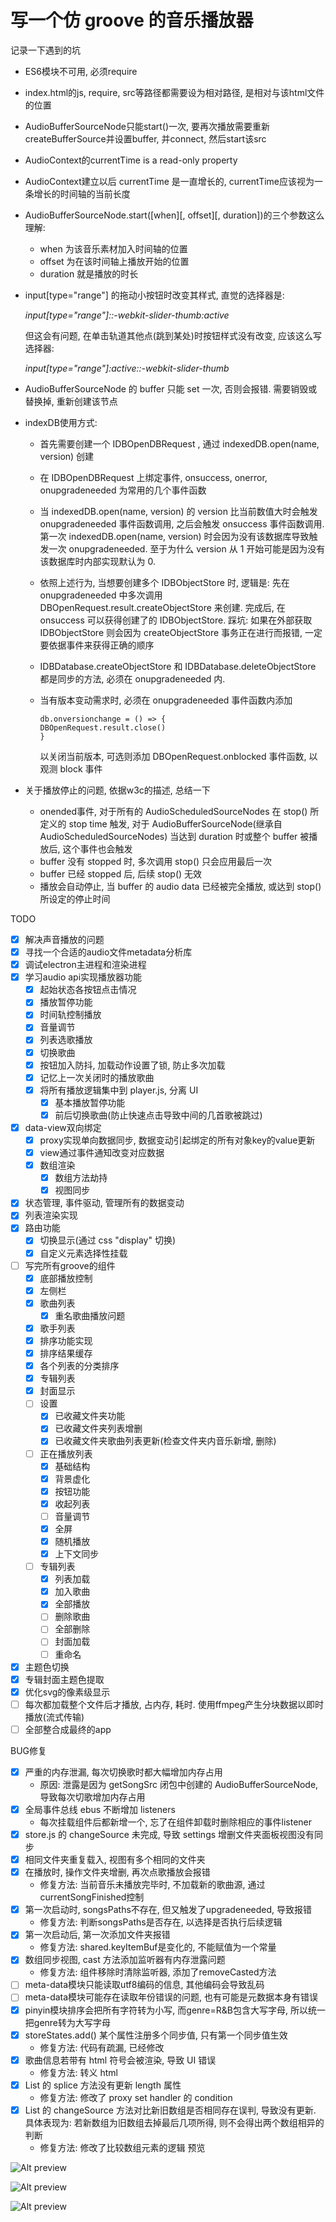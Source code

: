 # 写一个仿 groove 的音乐播放器

记录一下遇到的坑

- ES6模块不可用, 必须require
- index.html的js, require, src等路径都需要设为相对路径, 是相对与该html文件的位置
- AudioBufferSourceNode只能start()一次, 要再次播放需要重新createBufferSource并设置buffer, 并connect, 然后start该src
- AudioContext的currentTime is a read-only property
- AudioContext建立以后 currentTime 是一直增长的, currentTime应该视为一条增长的时间轴的当前长度
- AudioBufferSourceNode.start([when][, offset][, duration])的三个参数这么理解:
  - when 为该音乐素材加入时间轴的位置
  - offset 为在该时间轴上播放开始的位置
  - duration 就是播放的时长
- input[type="range"] 的拖动小按钮时改变其样式, 直觉的选择器是:

  *input[type="range"]::-webkit-slider-thumb:active*

  但这会有问题, 在单击轨道其他点(跳到某处)时按钮样式没有改变, 应该这么写选择器:
  
  *input[type="range"]:active::-webkit-slider-thumb*
- AudioBufferSourceNode 的 buffer 只能 set 一次, 否则会报错. 需要销毁或替换掉, 重新创建该节点
- indexDB使用方式:
  - 首先需要创建一个 IDBOpenDBRequest , 通过 indexedDB.open(name, version) 创建
  - 在 IDBOpenDBRequest 上绑定事件, onsuccess, onerror, onupgradeneeded 为常用的几个事件函数
  - 当 indexedDB.open(name, version) 的 version 比当前数值大时会触发 onupgradeneeded 事件函数调用, 之后会触发 onsuccess 事件函数调用. 第一次 indexedDB.open(name, version) 时会因为没有该数据库导致触发一次 onupgradeneeded. 至于为什么 version 从 1 开始可能是因为没有该数据库时内部实现默认为 0.
  - 依照上述行为, 当想要创建多个 IDBObjectStore 时, 逻辑是: 先在 onupgradeneeded 中多次调用 DBOpenRequest.result.createObjectStore 来创建. 完成后, 在 onsuccess 可以获得创建了的 IDBObjectStore. 踩坑: 如果在外部获取 IDBObjectStore 则会因为 createObjectStore 事务正在进行而报错, 一定要依据事件来获得正确的顺序
  - IDBDatabase.createObjectStore 和 IDBDatabase.deleteObjectStore 都是同步的方法, 必须在 onupgradeneeded 内.
  - 当有版本变动需求时, 必须在 onupgradeneeded 事件函数内添加

        db.onversionchange = () => {
        DBOpenRequest.result.close()
        }
    以关闭当前版本, 可选则添加 DBOpenRequest.onblocked 事件函数, 以观测 block 事件
- 关于播放停止的问题, 依据w3c的描述, 总结一下
  - onended事件, 对于所有的 AudioScheduledSourceNodes 在 stop() 所定义的 stop time 触发, 对于  AudioBufferSourceNode(继承自AudioScheduledSourceNodes) 当达到 duration 时或整个 buffer 被播放后, 这个事件也会触发
  - buffer 没有 stopped 时, 多次调用 stop() 只会应用最后一次
  - buffer 已经 stopped 后, 后续 stop() 无效
  - 播放会自动停止, 当 buffer 的 audio data 已经被完全播放, 或达到 stop() 所设定的停止时间

TODO

- [x] 解决声音播放的问题
- [x] 寻找一个合适的audio文件metadata分析库
- [x] 调试electron主进程和渲染进程
- [x] 学习audio api实现播放器功能
  - [x] 起始状态各按钮点击情况
  - [x] 播放暂停功能
  - [x] 时间轨控制播放
  - [x] 音量调节
  - [x] 列表选歌播放
  - [x] 切换歌曲
  - [x] 按钮加入防抖, 加载动作设置了锁, 防止多次加载
  - [x] 记忆上一次关闭时的播放歌曲
  - [x] 将所有播放逻辑集中到 player.js, 分离 UI
    - [x] 基本播放暂停功能
    - [x] 前后切换歌曲(防止快速点击导致中间的几首歌被跳过)
- [x] data-view双向绑定
  - [x] proxy实现单向数据同步, 数据变动引起绑定的所有对象key的value更新
  - [x] view通过事件通知改变对应数据
  - [x] 数组渲染
    - [x] 数组方法劫持
    - [x] 视图同步
- [x] 状态管理, 事件驱动, 管理所有的数据变动
- [x] 列表渲染实现
- [x] 路由功能
  - [x] 切换显示(通过 css "display" 切换)
  - [x] 自定义元素选择性挂载
- [ ] 写完所有groove的组件
  - [x] 底部播放控制
  - [x] 左侧栏
  - [x] 歌曲列表
    - [x] 重名歌曲播放问题
  - [x] 歌手列表
  - [x] 排序功能实现
  - [x] 排序结果缓存
  - [x] 各个列表的分类排序
  - [x] 专辑列表
  - [x] 封面显示
  - [ ] 设置
    - [x] 已收藏文件夹功能
    - [x] 已收藏文件夹列表增删
    - [x] 已收藏文件夹歌曲列表更新(检查文件夹内音乐新增, 删除)
  - [ ] 正在播放列表
    - [x] 基础结构
    - [x] 背景虚化
    - [x] 按钮功能
    - [x] 收起列表
    - [ ] 音量调节
    - [x] 全屏
    - [x] 随机播放
    - [x] 上下文同步
  - [ ] 专辑列表
    - [x] 列表加载
    - [x] 加入歌曲
    - [x] 全部播放
    - [ ] 删除歌曲
    - [ ] 全部删除
    - [ ] 封面加载
    - [ ] 重命名
- [x] 主题色切换
- [x] 专辑封面主题色提取
- [x] 优化svg的像素级显示
- [ ] 每次都加载整个文件后才播放, 占内存, 耗时. 使用ffmpeg产生分块数据以即时播放(流式传输)
- [ ] 全部整合成最终的app

BUG修复

- [x] 严重的内存泄漏, 每次切换歌时都大幅增加内存占用
  - 原因: 泄露是因为 getSongSrc 闭包中创建的 AudioBufferSourceNode, 导致每次切歌增加内存占用
- [x] 全局事件总线 ebus 不断增加 listeners
  - 每次挂载组件后都新增一个, 忘了在组件卸载时删除相应的事件listener
- [x] store.js 的 changeSource 未完成, 导致 settings 增删文件夹面板视图没有同步
- [x] 相同文件夹重复载入, 视图有多个相同的文件夹
- [x] 在播放时, 操作文件夹增删, 再次点歌播放会报错
  - 修复方法: 当前音乐未播放完毕时, 不加载新的歌曲源, 通过currentSongFinished控制
- [x] 第一次启动时, songsPaths不存在, 但又触发了upgradeneeded, 导致报错
  - 修复方法: 判断songsPaths是否存在, 以选择是否执行后续逻辑
- [x] 第一次启动后, 第一次添加文件夹报错
  - 修复方法: shared.keyItemBuf是变化的, 不能赋值为一个常量
- [x] 数组同步视图, cast 方法添加监听器有内存泄露问题
  - 修复方法: 组件移除时清除监听器, 添加了removeCasted方法
- [ ] meta-data模块只能读取utf8编码的信息, 其他编码会导致乱码
- [ ] meta-data模块可能存在读取年份错误的问题, 也有可能是元数据本身有错误
- [x] pinyin模块排序会把所有字符转为小写, 而genre=R&B包含大写字母, 所以统一把genre转为大写字母
- [x] storeStates.add() 某个属性注册多个同步值, 只有第一个同步值生效
  - 修复方法: 代码有疏漏, 已经修改
- [x] 歌曲信息若带有 html 符号会被渲染, 导致 UI 错误
  - 修复方法: 转义 html
- [x] List 的 splice 方法没有更新 length 属性
  - 修复方法: 修改了 proxy set handler 的 condition
- [x] List 的 changeSource 方法对比新旧数组是否相同存在误判, 导致没有更新. 具体表现为: 若新数组为旧数组去掉最后几项所得, 则不会得出两个数组相异的判断
  - 修复方法: 修改了比较数组元素的逻辑
预览

![Alt preview](assets/sample0.jpg)

![Alt preview](assets/sample1.jpg)

![Alt preview](assets/sample2.jpg)
